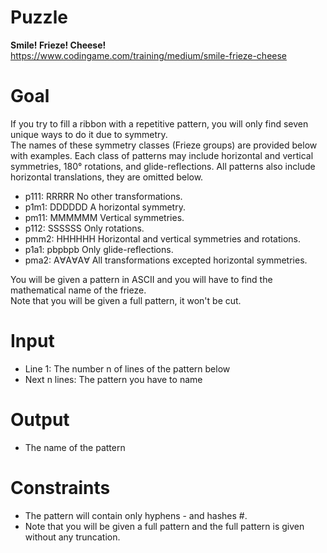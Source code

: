# Puzzle
**Smile! Frieze! Cheese!** https://www.codingame.com/training/medium/smile-frieze-cheese

# Goal
If you try to fill a ribbon with a repetitive pattern, you will only find seven unique ways to do it due to symmetry.  
The names of these symmetry classes (Frieze groups) are provided below with examples. Each class of patterns may include horizontal and vertical symmetries, 180° rotations, and glide-reflections. All patterns also include horizontal translations, they are omitted below.

* p111: RRRRR No other transformations.
* p1m1: DDDDDD A horizontal symmetry.
* pm11: MMMMMM Vertical symmetries.
* p112: SSSSSS Only rotations.
* pmm2: HHHHHH Horizontal and vertical symmetries and rotations.
* p1a1: pbpbpb Only glide-reflections.
* pma2: A∀A∀A∀ All transformations excepted horizontal symmetries.

You will be given a pattern in ASCII and you will have to find the mathematical name of the frieze.  
Note that you will be given a full pattern, it won't be cut.  

# Input
* Line 1: The number n of lines of the pattern below
* Next n lines: The pattern you have to name

# Output
* The name of the pattern

# Constraints
* The pattern will contain only hyphens - and hashes #.
* Note that you will be given a full pattern and the full pattern is given without any truncation.
